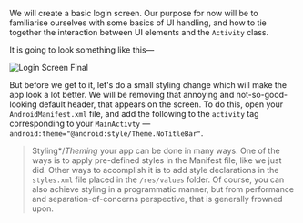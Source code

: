 We will create a basic login screen. Our purpose for now will be to familiarise ourselves with
some basics of UI handling, and how to tie together the interaction between UI elements and
the `Activity` class.

It is going to look something like this&mdash;

![Login Screen Final](https://dl.dropboxusercontent.com/u/1166125/codelearn/Screen%20Shot%202013-10-21%20at%206.50.47%20PM.png "Login Screen Final")

But before we get to it, let's do a small styling change which will make the app look a lot better. We
will be removing that annoying and not-so-good-looking default header, that appears on the screen.
To do this, open your `AndroidManifest.xml` file, and add the following to the `activity` 
tag corresponding to your `MainActivty` &mdash; `android:theme="@android:style/Theme.NoTitleBar"`. 

>Styling*/*Theming* your app can be done in many ways. One of the ways is to apply pre-defined styles in the Manifest file, like we
just did. Other ways to accomplish it is to add style declarations in the `styles.xml` file placed in the `/res/values` folder. Of 
course, you can also achieve styling in a programmatic manner, but from performance and separation-of-concerns perspective, that is
generally frowned upon.
